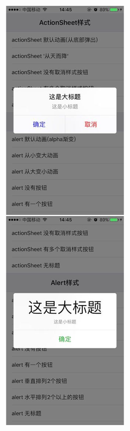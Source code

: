![image](https://github.com/SPStore/Water/blob/master/03A721F9F6A4F39346134F7EEE49FA2E.jpg)     ![image](https://github.com/SPStore/Water/blob/master/1A20B204D250B3DBFE973A4EC0C5209F.jpg)
